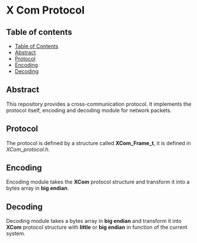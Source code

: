 # X Com Protocol

## Table of contents

  - [Table of Contents](#table-of-contents)
  - [Abstract](#abstract)
  - [Protocol](#protocol)
  - [Encoding](#encoding)
  - [Decoding](#decoding)

## Abstract

This repository provides a cross-communication protocol. It implements the protocol itself, encoding and decoding module for network packets.

## Protocol

The protocol is defined by a structure called **XCom_Frame_t**, it is defined in *XCom_protocol.h*.

## Encoding

Encoding module takes the **XCom** protocol structure and transform it into a bytes array in **big endian**.

## Decoding

Decoding module takes a bytes array in **big endian** and transform it into **XCom** protocol structure with **little** or **big endian** in function of the current system.